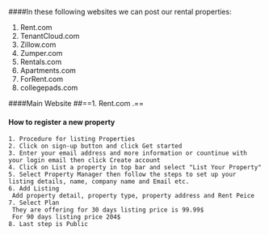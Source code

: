 ####In these following websites we can post our rental properties:

1. Rent.com
2. TenantCloud.com
3. Zillow.com
4. Zumper.com
5. Rentals.com
6. Apartments.com
7. ForRent.com
8. collegepads.com



####Main Website
##==1. Rent.com .==


#### How to register a new property

	1. Procedure for listing Properties
	2. Click on sign-up button and click Get started
	3. Enter your email address and more information or countinue with your login email then click Create account
	4. Click on List a property in top bar and select "List Your Property"
	5. Select Property Manager then follow the steps to set up your listing details, name, company name and Email etc.
	6. Add Listing
	 Add property detail, property type, property address and Rent Peice
	7. Select Plan
     They are offering for 30 days listing price is 99.99$
     For 90 days listing price 204$ 
	8. Last step is Public


